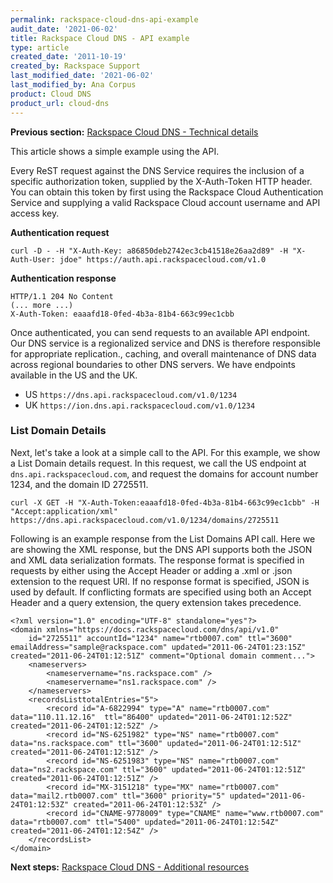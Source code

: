 ```yaml
---
permalink: rackspace-cloud-dns-api-example
audit_date: '2021-06-02'
title: Rackspace Cloud DNS - API example
type: article
created_date: '2011-10-19'
created_by: Rackspace Support
last_modified_date: '2021-06-02'
last_modified_by: Ana Corpus
product: Cloud DNS
product_url: cloud-dns
---
```


**Previous section:** [Rackspace Cloud DNS - Technical details](/support/how-to/rackspace-cloud-dns-technical-details)

This article shows a simple example using the API.

Every ReST request against the DNS Service requires the inclusion of a
specific authorization token, supplied by the X-Auth-Token HTTP header.
You can obtain this token by first using the Rackspace Cloud
Authentication Service and supplying a valid Rackspace Cloud account
username and API access key.

**Authentication request**

    curl -D - -H "X-Auth-Key: a86850deb2742ec3cb41518e26aa2d89" -H "X-Auth-User: jdoe" https://auth.api.rackspacecloud.com/v1.0

**Authentication response**

    HTTP/1.1 204 No Content
    (... more ...)
    X-Auth-Token: eaaafd18-0fed-4b3a-81b4-663c99ec1cbb

Once authenticated, you can send requests to an available API endpoint.
Our DNS service is a regionalized service and DNS is therefore
responsible for appropriate replication., caching, and overall
maintenance of DNS data across regional boundaries to other DNS servers.
We have endpoints available in the US and the UK.

-   US `https://dns.api.rackspacecloud.com/v1.0/1234`
-   UK `https://ion.dns.api.rackspacecloud.com/v1.0/1234`

### List Domain Details

Next, let's take a look at a simple call to the API. For this example,
we show a List Domain details request. In this request, we call the US endpoint at `dns.api.rackspacecloud.com`, and request
the domains for account number 1234, and the domain ID 2725511.

    curl -X GET -H "X-Auth-Token:eaaafd18-0fed-4b3a-81b4-663c99ec1cbb" -H "Accept:application/xml" https://dns.api.rackspacecloud.com/v1.0/1234/domains/2725511

Following is an example response from the List Domains API call. Here we are
showing the XML response, but the DNS API supports both the JSON and XML
data serialization formats. The response format is specified in
requests by either using the Accept Header or adding a .xml or .json
extension to the request URI. If no response format is specified, JSON
is used by default. If conflicting formats are specified using both
an Accept Header and a query extension, the query extension takes
precedence.

    <?xml version="1.0" encoding="UTF-8" standalone="yes"?>
    <domain xmlns="https://docs.rackspacecloud.com/dns/api/v1.0"
        id="2725511" accountId="1234" name="rtb0007.com" ttl="3600" emailAddress="sample@rackspace.com" updated="2011-06-24T01:23:15Z" created="2011-06-24T01:12:51Z" comment="Optional domain comment...">
        <nameservers>
            <nameservername="ns.rackspace.com" />
            <nameservername="ns1.rackspace.com" />
        </nameservers>
        <recordsListtotalEntries="5">
            <record id="A-6822994" type="A" name="rtb0007.com" data="110.11.12.16"  ttl="86400" updated="2011-06-24T01:12:52Z" created="2011-06-24T01:12:52Z" />
            <record id="NS-6251982" type="NS" name="rtb0007.com" data="ns.rackspace.com" ttl="3600" updated="2011-06-24T01:12:51Z"  created="2011-06-24T01:12:51Z" />
            <record id="NS-6251983" type="NS" name="rtb0007.com" data="ns2.rackspace.com" ttl="3600" updated="2011-06-24T01:12:51Z"  created="2011-06-24T01:12:51Z" />
            <record id="MX-3151218" type="MX" name="rtb0007.com"  data="mail2.rtb0007.com" ttl="3600" priority="5" updated="2011-06-24T01:12:53Z" created="2011-06-24T01:12:53Z" />
            <record id="CNAME-9778009" type="CNAME" name="www.rtb0007.com"  data="rtb0007.com" ttl="5400" updated="2011-06-24T01:12:54Z"       created="2011-06-24T01:12:54Z" />
        </recordsList>
    </domain>

**Next steps:** [Rackspace Cloud DNS - Additional resources](/support/how-to/rackspace-cloud-dns-additional-resources)

